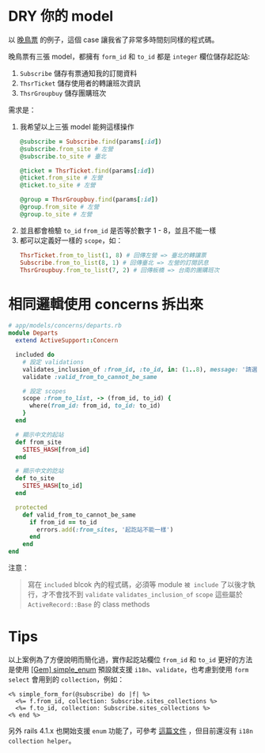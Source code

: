 # DRY 你的 model

以 [晚鳥票](https://www.latebird.co) 的例子，這個 case 讓我省了非常多時間刻同樣的程式碼。

晚鳥票有三張 model，都擁有 `form_id` 和 `to_id` 都是 `integer` 欄位儲存起訖站:

1. `Subscribe` 儲存有票通知我的訂閱資料
2. `ThsrTicket` 儲存使用者的轉讓班次資訊
3. `ThsrGroupbuy` 儲存團購班次

需求是：

1. 我希望以上三張 model 能夠這樣操作
    ```ruby
    @subscribe = Subscribe.find(params[:id])
    @subscribe.from_site # 左營
    @subscribe.to_site # 臺北

    @ticket = ThsrTicket.find(params[:id])
    @ticket.from_site # 左營
    @ticket.to_site # 左營

    @group = ThsrGroupbuy.find(params[:id])
    @group.from_site # 左營
    @group.to_site # 左營
    ```
2. 並且都會檢驗 `to_id` `from_id` 是否等於數字 1 - 8，並且不能一樣
3. 都可以定義好一樣的 `scope`，如：
    ```ruby
    ThsrTicket.from_to_list(1, 8) # 回傳左營 => 臺北的轉讓票
    Subscribe.from_to_list(8, 1) # 回傳臺北 => 左營的訂閱訊息
    ThsrGroupbuy.from_to_list(7, 2) # 回傳板橋 => 台南的團購班次
    ```

# 相同邏輯使用 concerns 拆出來

```ruby
# app/models/concerns/departs.rb
module Departs
  extend ActiveSupport::Concern

  included do
    # 設定 validations
    validates_inclusion_of :from_id, :to_id, in: (1..8), message: '請選擇站台'
    validate :valid_from_to_cannot_be_same

    # 設定 scopes
    scope :from_to_list, -> (from_id, to_id) {
      where(from_id: from_id, to_id: to_id)
    }
  end

  # 顯示中文的起站
  def from_site
    SITES_HASH[from_id]
  end

  # 顯示中文的訖站
  def to_site
    SITES_HASH[to_id]
  end

  protected
    def valid_from_to_cannot_be_same
      if from_id == to_id
        errors.add(:from_sites, '起訖站不能一樣')
      end
    end
end
```


注意：
> 寫在 `included` blcok 內的程式碼，必須等 module `被 include` 了以後才執行，才不會找不到 `validate` `validates_inclusion_of` `scope` 這些屬於 `ActiveRecord::Base` 的 class methods


# Tips

以上案例為了方便說明而簡化過，實作起訖站欄位 `from_id` 和 `to_id` 更好的方法是使用 [[Gem] simple_enum](https://github.com/lwe/simple_enum) 預設就支援 `i18n`、`validate`，也考慮到使用 `form select` 會用到的 `collection`，例如：

```erb
<% simple_form_for(@subscribe) do |f| %>
  <%= f.from_id, collection: Subscribe.sites_collections %>
  <%= f.to_id, collection: Subscribe.sites_collections %>
<% end %>
```

另外 rails 4.1.x 也開始支援 `enum` 功能了，可參考 [這篇文件](http://edgeapi.rubyonrails.org/classes/ActiveRecord/Enum.html) ，但目前還沒有 `i18n` `collection helper`。
